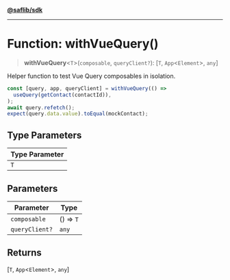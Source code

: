 [**@saflib/sdk**](../../../../index.md)

***

# Function: withVueQuery()

> **withVueQuery**\<`T`\>(`composable`, `queryClient?`): \[`T`, `App`\<`Element`\>, `any`\]

Helper function to test Vue Query composables in isolation.

```typescript
const [query, app, queryClient] = withVueQuery(() =>
  useQuery(getContact(contactId)),
);
await query.refetch();
expect(query.data.value).toEqual(mockContact);
```

## Type Parameters

| Type Parameter |
| ------ |
| `T` |

## Parameters

| Parameter | Type |
| ------ | ------ |
| `composable` | () => `T` |
| `queryClient?` | `any` |

## Returns

\[`T`, `App`\<`Element`\>, `any`\]
